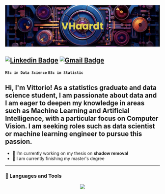 <img src="https://github.com/VHaardt/VHaardt/blob/main/banner.png" alt="banner that say profile name">

[![Linkedin Badge](https://img.shields.io/badge/-VittorioHaardt-blue?style=flat&logo=Linkedin&logoColor=white&link=https://www.linkedin.com/in/vittorio-haardt-4091211b3)](www.linkedin.com/in/vittorio-haardt-4091211b3)
[![Gmail Badge](https://img.shields.io/badge/-vittoriohaardt@gmail.com-c14438?style=flat&logo=Gmail&logoColor=white&link=mailto:vittoriohaardt@gmail.com)](mailto:vittoriohaardt@gmail.com)
---


**`MSc in Data Science`** **`BSc in Statistic`** 

Hi, I'm Vittorio! As a statistics graduate and data science student, I am passionate about data and I am eager to deepen my knowledge in areas such as Machine Learning and Artificial Intelligence, with a particular focus on Computer Vision. I am seeking roles such as data scientist or machine learning engineer to pursue this passion.
---

- 🔭 I’m currently working on my thesis on **shadow removal**
- 🌱 I am currently finishing my master's degree
  
---
### 🧰 Languages and Tools

<p align="center">
  <a href="https://skillicons.dev">
    <img src="https://skillicons.dev/icons?i=py,r,pytorch,tensorflow,opencv,matlab,mongodb,mysql,github" />
  </a>
</p>
